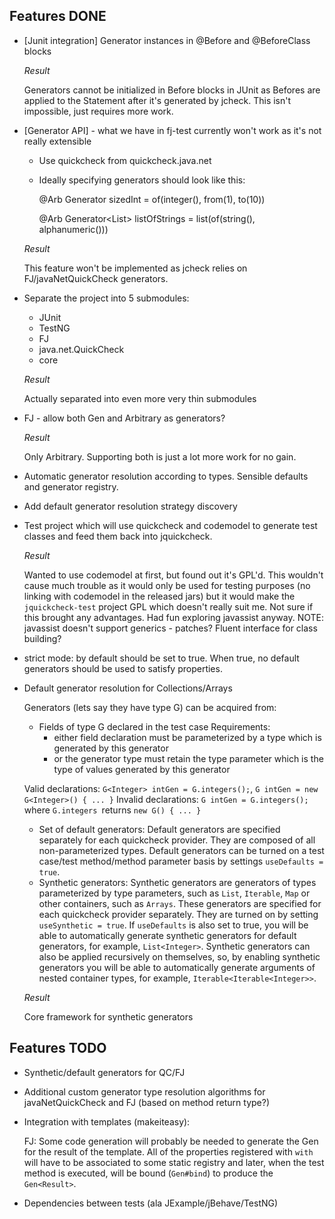## Features DONE
* [Junit integration] Generator instances in @Before and @BeforeClass blocks

    *Result*

    Generators cannot be initialized in Before blocks in JUnit as Befores are
    applied to the Statement after it's generated by jcheck. This isn't
    impossible, just requires more work.

* [Generator API] - what we have in fj-test currently won't work as it's not really extensible
    * Use quickcheck from quickcheck.java.net
    * Ideally specifying generators should look like this:

        @Arb
        Generator<Integer> sizedInt = of(integer(), from(1), to(10))

        @Arb
        Generator<List<String>> listOfStrings = list(of(string(), alphanumeric()))

    *Result*

    This feature won't be implemented as jcheck relies on FJ/javaNetQuickCheck generators.

* Separate the project into 5 submodules:
    - JUnit
    - TestNG
    - FJ
    - java.net.QuickCheck
    - core

    *Result*

    Actually separated into even more very thin submodules

* FJ - allow both Gen and Arbitrary as generators?

    *Result*

    Only Arbitrary. Supporting both is just a lot more work for no gain.

* Automatic generator resolution according to types. Sensible defaults and generator registry.

* Add default generator resolution strategy discovery

* Test project which will use quickcheck and codemodel to generate test classes and feed them back into jquickcheck.

    *Result*

    Wanted to use codemodel at first, but found out it's GPL'd. This wouldn't
    cause much trouble as it would only be used for testing purposes (no
    linking with codemodel in the released jars) but it would make the
    `jquickcheck-test` project GPL which doesn't really suit me.
    Not sure if this brought any advantages. Had fun exploring javassist anyway.
    NOTE: javassist doesn't support generics - patches? Fluent interface for class building?

* strict mode: by default should be set to true. When true, no default generators should be used to satisfy properties.

* Default generator resolution for Collections/Arrays

    Generators (lets say they have type G) can be acquired from:

    * Fields of type G declared in the test case
        Requirements:
        - either field declaration must be parameterized by a type which is generated by this generator
        - or the generator type must retain the type parameter which is the type of values generated by this generator

    Valid declarations: `G<Integer> intGen = G.integers();`, `G intGen = new G<Integer>() { ... }`
    Invalid declarations: `G intGen = G.integers();` where `G.integers `returns `new G() { ... }`

    * Set of default generators:
        Default generators are specified separately for each quickcheck
        provider. They are composed of all non-parameterized types.  Default
        generators can be turned on a test case/test method/method parameter
        basis by settings `useDefaults = true`.
    * Synthetic generators:
        Synthetic generators are generators of types parameterized by type
        parameters, such as `List`, `Iterable`, `Map` or other containers, such
        as `Arrays`. These generators are specified for each quickcheck
        provider separately. They are turned on by setting `useSynthetic =
        true`. If `useDefaults` is also set to true, you will be able to
        automatically generate synthetic generators for default generators, for
        example, `List<Integer>`.  Synthetic generators can also be applied
        recursively on themselves, so, by enabling synthetic generators you
        will be able to automatically generate arguments of nested container
        types, for example, `Iterable<Iterable<Integer>>`.

    *Result*

    Core framework for synthetic generators

## Features TODO
* Synthetic/default generators for QC/FJ

* Additional custom generator type resolution algorithms for javaNetQuickCheck and FJ (based on method return type?)

* Integration with templates (makeiteasy):

    FJ: Some code generation will probably be needed to generate the Gen for
    the result of the template.  All of the properties registered with `with`
    will have to be associated to some static registry and later, when the test
    method is executed, will be bound (`Gen#bind`) to produce the
    `Gen<Result>`.

* Dependencies between tests (ala JExample/jBehave/TestNG)
